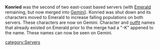 **Konried** was the second of two east-coast based servers (with
[Emerald](/Emerald "wikilink") remaining, but now merged into
[Gemini](/Gemini "wikilink")). Konried was shut down and its characters
moved to Emerald to increase falling populations on both servers. These
characters are now on Gemini. Character and [outfit](/outfit "wikilink")
names that already existed on Emerald prior to the merge had a "-K"
appened to the name. These names can now be seen on Gemini.

[category:Servers](/category:Servers "wikilink")
